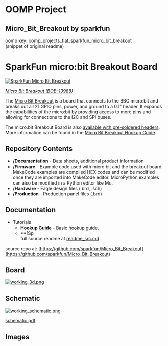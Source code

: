 # OOMP Project  
## Micro_Bit_Breakout  by sparkfun  
  
oomp key: oomp_projects_flat_sparkfun_micro_bit_breakout  
(snippet of original readme)  
  
SparkFun micro:bit Breakout Board  
========================================  
  
[![SparkFun Micro Bit Breakout](https://cdn.sparkfun.com/assets/parts/1/1/7/4/2/13988-01.jpg)](https://www.sparkfun.com/products/13988)  
  
[*Micro Bit Breakout (BOB-13988)*](https://www.sparkfun.com/products/13988)  
  
The [Micro Bit Breakout](https://www.sparkfun.com/products/13988) is a board that connects to the BBC micro:bit and breaks out all 21 GPIO pins, power, and ground to a 0.1" header. It expands the capabilities of the micro:bit by providing access to more pins and allowing for connections to the I2C and SPI buses.  
  
The micro:bit Breakout Board is also [available with pre-soldered headers](https://www.sparkfun.com/products/13989). More information can be found in the [Micro Bit Breakout Hookup Guide](https://learn.sparkfun.com/tutorials/microbit-breakout-board-hookup-guide).  
  
Repository Contents  
-------------------  
  
* **/Documentation** - Data sheets, additional product information  
* **/Firmware** - Example code used with micro:bit and the breakout board. MakeCode examples are compiled HEX codes and can be modified once they are imported into MakeCode editor. MicroPython examples can also be modified in a Python editor like Mu.  
* **/Hardware** - Eagle design files (.brd, .sch)  
* **/Production** - Production panel files (.brd)  
  
Documentation  
--------------  
* Tutorials  
  * **[Hookup Guide](https://learn.sparkfun.com/tutorials/microbit-breakout-board-hookup-guide)** - Basic hookup guide.  
  * **[Sp  
  full source readme at [readme_src.md](readme_src.md)  
  
source repo at: [https://github.com/sparkfun/Micro_Bit_Breakout](https://github.com/sparkfun/Micro_Bit_Breakout)  
## Board  
  
[![working_3d.png](working_3d_600.png)](working_3d.png)  
## Schematic  
  
[![working_schematic.png](working_schematic_600.png)](working_schematic.png)  
  
[schematic pdf](working_schematic.pdf)  
## Images  
